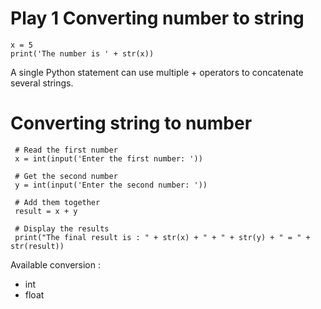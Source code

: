 # Play 1 Converting number to string


```
x = 5
print('The number is ' + str(x))
```
A single Python statement can use multiple + operators to concatenate several strings.

# Converting string to number 

   ```
    # Read the first number
    x = int(input('Enter the first number: '))

    # Get the second number
    y = int(input('Enter the second number: '))

    # Add them together
    result = x + y

    # Display the results
    print("The final result is : " + str(x) + " + " + str(y) + " = " + str(result))

   ```

   Available conversion :

   - int
   - float